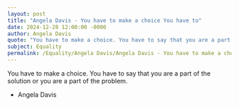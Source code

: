 ```yaml
---
layout: post
title: "Angela Davis - You have to make a choice You have to"
date: 2024-12-28 12:00:00 -0000
author: Angela Davis
quote: "You have to make a choice. You have to say that you are a part of the solution or you are a part of the problem."
subject: Equality
permalink: /Equality/Angela Davis/Angela Davis - You have to make a choice You have to
---
```


You have to make a choice. You have to say that you are a part of the solution or you are a part of the problem.

- Angela Davis
